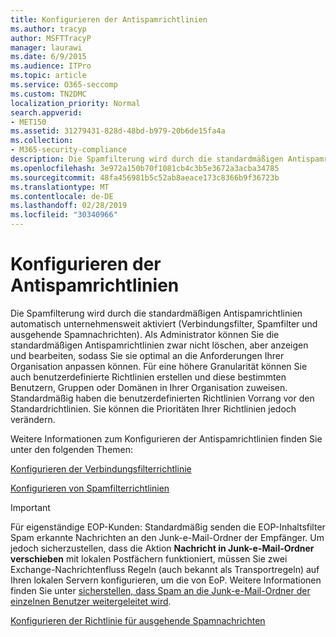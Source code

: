 ```yaml
---
title: Konfigurieren der Antispamrichtlinien
ms.author: tracyp
author: MSFTTracyP
manager: laurawi
ms.date: 6/9/2015
ms.audience: ITPro
ms.topic: article
ms.service: O365-seccomp
ms.custom: TN2DMC
localization_priority: Normal
search.appverid:
- MET150
ms.assetid: 31279431-828d-48bd-b979-20b6de15fa4a
ms.collection:
- M365-security-compliance
description: Die Spamfilterung wird durch die standardmäßigen Antispamrichtlinien automatisch unternehmensweit aktiviert (Verbindungsfilter, Spamfilter und ausgehende Spamnachrichten). Als Administrator können Sie die standardmäßigen Antispamrichtlinien zwar nicht löschen, aber anzeigen und bearbeiten, sodass Sie sie optimal an die Anforderungen Ihrer Organisation anpassen können. Für eine höhere Granularität können Sie auch benutzerdefinierte Richtlinien erstellen und diese bestimmten Benutzern, Gruppen oder Domänen in Ihrer Organisation zuweisen. Standardmäßig haben die benutzerdefinierten Richtlinien Vorrang vor den Standardrichtlinien. Sie können die Prioritäten Ihrer Richtlinien jedoch verändern.
ms.openlocfilehash: 3e972a150b70f1081cb4c3b5e3672a3acba34785
ms.sourcegitcommit: 48fa456981b5c52ab8aeace173c8366b9f36723b
ms.translationtype: MT
ms.contentlocale: de-DE
ms.lasthandoff: 02/28/2019
ms.locfileid: "30340966"
---
```

# <a name="configure-the-anti-spam-policies"></a>Konfigurieren der Antispamrichtlinien

Die Spamfilterung wird durch die standardmäßigen Antispamrichtlinien automatisch unternehmensweit aktiviert (Verbindungsfilter, Spamfilter und ausgehende Spamnachrichten). Als Administrator können Sie die standardmäßigen Antispamrichtlinien zwar nicht löschen, aber anzeigen und bearbeiten, sodass Sie sie optimal an die Anforderungen Ihrer Organisation anpassen können. Für eine höhere Granularität können Sie auch benutzerdefinierte Richtlinien erstellen und diese bestimmten Benutzern, Gruppen oder Domänen in Ihrer Organisation zuweisen. Standardmäßig haben die benutzerdefinierten Richtlinien Vorrang vor den Standardrichtlinien. Sie können die Prioritäten Ihrer Richtlinien jedoch verändern. 
  
Weitere Informationen zum Konfigurieren der Antispamrichtlinien finden Sie unter den folgenden Themen:
  
[Konfigurieren der Verbindungsfilterrichtlinie](configure-the-connection-filter-policy.md)
  
[Konfigurieren von Spamfilterrichtlinien](configure-your-spam-filter-policies.md)
  
> [!IMPORTANT]
> Für eigenständige EOP-Kunden: Standardmäßig senden die EOP-Inhaltsfilter Spam erkannte Nachrichten an den Junk-e-Mail-Ordner der Empfänger. Um jedoch sicherzustellen, dass die Aktion **Nachricht in Junk-e-Mail-Ordner verschieben** mit lokalen Postfächern funktioniert, müssen Sie zwei Exchange-Nachrichtenfluss Regeln (auch bekannt als Transportregeln) auf Ihren lokalen Servern konfigurieren, um die von EoP. Weitere Informationen finden Sie unter [sicherstellen, dass Spam an die Junk-e-Mail-Ordner der einzelnen Benutzer weitergeleitet wird](ensure-that-spam-is-routed-to-each-user-s-junk-email-folder.md). 
  
[Konfigurieren der Richtlinie für ausgehende Spamnachrichten](configure-the-outbound-spam-policy.md)
  


